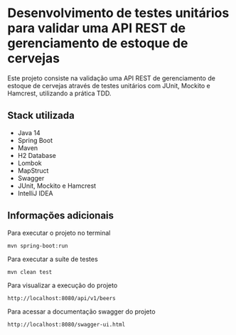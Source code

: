 # Desenvolvimento de testes unitários para validar uma API REST de gerenciamento de estoque de cervejas

Este projeto consiste na validação uma API REST de gerenciamento de estoque de cervejas através de testes unitários com JUnit, Mockito e Hamcrest, utilizando a prática TDD.

## Stack utilizada

* Java 14
* Spring Boot
* Maven
* H2 Database
* Lombok
* MapStruct
* Swagger
* JUnit, Mockito e Hamcrest
* IntelliJ IDEA

## Informações adicionais

Para executar o projeto no terminal

```
mvn spring-boot:run 
```

Para executar a suíte de testes

```
mvn clean test
```

Para visualizar a execução do projeto

```
http://localhost:8080/api/v1/beers
```

Para acessar a documentação swagger do projeto

```
http://localhost:8080/swagger-ui.html
```
